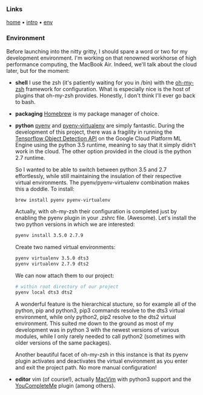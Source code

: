 ### Links
[home](../README.md) &#8226; [intro](introduction.md) &#8226; [env](environment.md)



### Environment

Before launching into the nitty gritty, I should spare a word or two for my development environment.
I'm working on that renowned workhorse of high performance computing, the MacBook Air. Indeed, we'll
talk about the cloud later, but for the moment:

- **shell** I use the zsh (it's patiently waiting for you in /bin) with the
  [oh-my-zsh](https://github.com/robbyrussell/oh-my-zsh) framework for configuration. What is
  especially nice is the host of plugins that oh-my-zsh provides.  Honestly, I don't think I'll ever
  go back to bash.

- **packaging** [Homebrew](https://brew.sh) is my package manager of choice.

- **python** [pyenv](https://github.com/pyenv/pyenv) and
  [pyenv-virtualenv](https://github.com/pyenv/pyenv-virtualenv) are simply fantastic.  During the
  development of this project, there was a fragility in running the [Tensorflow Object
  Detection API](https://github.com/tensorflow/models/tree/master/research/object_detection) on
  the Google Cloud Platform ML Engine using the python 3.5 runtime, meaning to say that it simply
  didn't work in the cloud.  The other option provided in the cloud is the python 2.7 runtime.

  So I wanted to be able to switch between python 3.5 and 2.7 effortlessly, while still maintaining
  the insulation of their respective virtual environments.  The pyenv/pyenv-virtualenv combination
  makes this a doddle.  To install:
  ```zsh
  brew install pyenv pyenv-virtualenv
  ```
  Actually, with oh-my-zsh their configuration is completed just by enabling the pyenv plugin in
  your .zshrc file. (Awesome).  Let's install the two python versions in which we are interested:
  ```zsh
  pyenv install 3.5.0 2.7.9
  ```
  Create two named virtual environments:
  ```zsh
  pyenv virtualenv 3.5.0 dts3
  pyenv virtualenv 2.7.9 dts2
  ```
  We can now attach them to our project:
  ```zsh
  # within root directory of our project
  pyenv local dts3 dts2
  ```
  A wonderful feature is the hierarchical stucture, so for example all of the python, pip and python3,
  pip3 commands resolve to the dts3 virtual environment, while only python2, pip2 resolve to the dts2
  virtual environment. This suited me down to the ground as most of my development was in python
  3 with the newest versions of various modules, while I only rarely needed to call python2
  (sometimes with older versions of the same packages).

  Another beautiful facet of oh-my-zsh in this instance is that its pyenv plugin activates and
  deactivates the virtual environment as you enter and exit the project path. No more manual
  configuration!

- **editor** vim (of course!), actually [MacVim](http://macvim-dev.github.io/macvim/) with python3
  support and the [YouCompleteMe](https://valloric.github.io/YouCompleteMe) plugin (among others).
  
